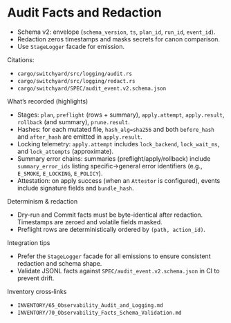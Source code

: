 # Audit Facts and Redaction

- Schema v2: envelope (`schema_version`, `ts`, `plan_id`, `run_id`, `event_id`).
- Redaction zeros timestamps and masks secrets for canon comparison.
- Use `StageLogger` facade for emission.

Citations:
- `cargo/switchyard/src/logging/audit.rs`
- `cargo/switchyard/src/logging/redact.rs`
- `cargo/switchyard/SPEC/audit_event.v2.schema.json`

What’s recorded (highlights)
- Stages: `plan`, `preflight` (rows + summary), `apply.attempt`, `apply.result`, `rollback` (and summary), `prune.result`.
- Hashes: for each mutated file, `hash_alg=sha256` and both `before_hash` and `after_hash` are emitted in `apply.result`.
- Locking telemetry: `apply.attempt` includes `lock_backend`, `lock_wait_ms`, and `lock_attempts` (approximate).
- Summary error chains: summaries (preflight/apply/rollback) include `summary_error_ids` listing specific→general error identifiers (e.g., `E_SMOKE`, `E_LOCKING`, `E_POLICY`).
- Attestation: on apply success (when an `Attestor` is configured), events include signature fields and `bundle_hash`.

Determinism & redaction
- Dry-run and Commit facts must be byte-identical after redaction. Timestamps are zeroed and volatile fields masked.
- Preflight rows are deterministically ordered by `(path, action_id)`.

Integration tips
- Prefer the `StageLogger` facade for all emissions to ensure consistent redaction and schema shape.
- Validate JSONL facts against `SPEC/audit_event.v2.schema.json` in CI to prevent drift.

Inventory cross‑links
- `INVENTORY/65_Observability_Audit_and_Logging.md`
- `INVENTORY/70_Observability_Facts_Schema_Validation.md`
